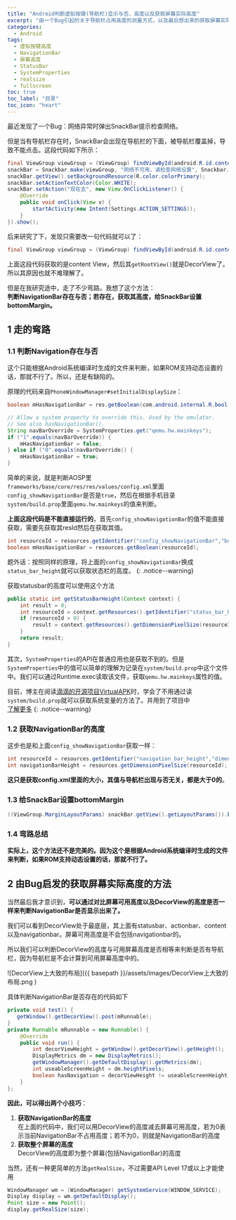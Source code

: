 ```yaml
---
title: "Android判断虚拟按键(导航栏)显示与否、高度以及获取屏幕实际高度"
excerpt: "由一个Bug引起的关于导航栏占用高度的测量方式，以及最后想出来的获取屏幕实际高度的方法"
categories:
  - Android
tags:
  - 虚拟按键高度
  - NavigationBar
  - 屏幕高度
  - StatusBar
  - SystemProperties
  - realsize
  - fullscreen
toc: true
toc_label: "目录"
toc_icon: "heart"
---
```


最近发现了一个Bug：网络异常时弹出SnackBar提示检查网络。

但是当有导航栏存在时，SnackBar会出现在导航栏的下面，被导航栏覆盖掉，导致不能点击。这段代码如下所示：
```java
final ViewGroup viewGroup = (ViewGroup) findViewById(android.R.id.content).getRootView();
snackBar = Snackbar.make(viewGroup, "网络不可用，请检查网络设置", Snackbar.LENGTH_LONG);
snackBar.getView().setBackgroundResource(R.color.colorPrimary);
snackBar.setActionTextColor(Color.WHITE);
snackBar.setAction("现在去", new View.OnClickListener() {
    @Override
    public void onClick(View v) {
        startActivity(new Intent(Settings.ACTION_SETTINGS));
    }
}).show();
```
后来研究了下，发现只需要改一句代码就可以了：
```java
final ViewGroup viewGroup = (ViewGroup) findViewById(android.R.id.content);
```
上面这段代码获取的是content View，然后其`getRootView()`就是DecorView了。所以其原因也就不难理解了。

但是在我研究途中，走了不少弯路。我想了这个方法：  
**判断NavigationBar存在与否；若存在，获取其高度，给SnackBar设置bottomMargin。**

## 1 走的弯路

### 1.1 判断Navigation存在与否

这个只能根据Android系统编译时生成的文件来判断，如果ROM支持动态设置的话，那就不行了。所以，还是有缺陷的。

原理的代码来自`PhoneWindowManager#setInitialDisplaySize`：
```java
boolean mHasNavigationBar = res.getBoolean(com.android.internal.R.bool.config_showNavigationBar);

// Allow a system property to override this. Used by the emulator.
// See also hasNavigationBar().
String navBarOverride = SystemProperties.get("qemu.hw.mainkeys");
if ("1".equals(navBarOverride)) {
    mHasNavigationBar = false;
} else if ("0".equals(navBarOverride)) {
    mHasNavigationBar = true;
}
```
简单的来说，就是判断AOSP里`frameworks/base/core/res/res/values/config.xml`里面`config_showNavigationBar`是否是`true`，然后在根据手机目录`system/build.prop`里面`qemu.hw.mainkeys`的值来判断。

**上面这段代码是不能直接运行的**，首先`config_showNavigationBar`的值不能直接获取，需要先获取其resId然后在获取其值。
```java
int resourceId = resources.getIdentifier("config_showNavigationBar","bool", "android");
boolean mHasNavigationBar = resources.getBoolean(resourceId);
```

题外话：按照同样的原理，将上面的`config_showNavigationBar`换成`status_bar_height`就可以获取状态栏的高度。
{: .notice--warning}

获取statusbar的高度可以使用这个方法
```java
public static int getStatusBarHeight(Context context) {
    int result = 0;
    int resourceId = context.getResources().getIdentifier("status_bar_height", "dimen", "android");
    if (resourceId > 0) {
        result = context.getResources().getDimensionPixelSize(resourceId);
    }
    return result;
}
```

其次，`SystemProperties`的API在普通应用也是获取不到的。但是`SystemProperties`中的值可以简单的理解为记录在`system/build.prop`中这个文件中。我们可以通过Runtime.exec读取该文件，获取`qemu.hw.mainkeys`属性的值。

目前，博主在阅读[滴滴的开源项目VirtualAPK](https://github.com/didi/VirtualAPK)时，学会了不用通过读`system/build.prop`就可以获取系统变量的方法了。并用到了项目中  
<a href="/android/Android超级截图" class="btn btn--primary">了解更多</a>
{: .notice--warning}

### 1.2 获取NavigationBar的高度
这步也是和上面`config_showNavigationBar`获取一样：
```java
int resourceId = resources.getIdentifier("navigation_bar_height","dimen", "android");
int navigationBarHeight = resources.getDimensionPixelSize(resourceId);
```
**这只是获取config.xml里面的大小，其值与导航栏出现与否无关，都是大于0的**。

### 1.3 给SnackBar设置bottomMargin
```java
((ViewGroup.MarginLayoutParams) snackBar.getView().getLayoutParams()).bottomMargin = navigationBarHeight;
```

### 1.4 弯路总结
**实际上，这个方法还不是完美的。因为这个是根据Android系统编译时生成的文件来判断，如果ROM支持动态设置的话，那就不行了。**

## 2 由Bug启发的获取屏幕实际高度的方法

当然最后我才意识到，**可以通过对比屏幕可用高度以及DecorView的高度是否一样来判断NavigationBar是否显示出来了。**

我们可以看到DecorView处于最底层，其上面有statusbar、actionbar、content以及navigationbar。屏幕可用高度是不会包括navigationbar的。

所以我们可以判断DecorView的高度与可用屏幕高度是否相等来判断是否有导航栏，因为导航栏是不会计算到可用屏幕高度中的。

![DecorView上大致的布局]({{ basepath }}/assets/images/DecorView上大致的布局.png )

具体判断NavigationBar是否存在的代码如下
```java
private void test() {
   getWindow().getDecorView().post(mRunnable);
}
private Runnable mRunnable = new Runnable() {
    @Override
    public void run() {
        int decorViewHeight = getWindow().getDecorView().getHeight();
        DisplayMetrics dm = new DisplayMetrics();
        getWindowManager().getDefaultDisplay().getMetrics(dm);
        int useableScreenHeight = dm.heightPixels;
        boolean hasNavigation = decorViewHeight != useableScreenHeight;
    }
};
```

**因此，可以得出两个小技巧**：
1. **获取NavigationBar的高度**  
在上面的代码中，我们可以用DecorView的高度减去屏幕可用高度，若为0表示当前NavigationBar不占用高度；若不为0，则就是NavigationBar的高度
2. **获取整个屏幕的高度**  
DecorView的高度即为整个屏幕(包括NavigationBar)的高度

当然，还有一种更简单的方法`getRealSize`，不过需要API Level 17或以上才能使用
```java
WindowManager wm = (WindowManager) getSystemService(WINDOW_SERVICE);
Display display = wm.getDefaultDisplay();
Point size = new Point();
display.getRealSize(size);
```
